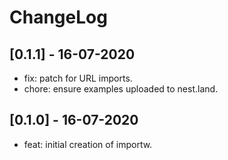 # ChangeLog

## [0.1.1] - 16-07-2020

- fix: patch for URL imports.
- chore: ensure examples uploaded to nest.land.

## [0.1.0] - 16-07-2020

- feat: initial creation of importw.
